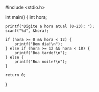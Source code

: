 #include <stdio.h>

int main() {
    int hora;

    printf("Digite a hora atual (0-23): ");
    scanf("%d", &hora);

    if (hora >= 0 && hora < 12) {
        printf("Bom dia!\n");
    } else if (hora >= 12 && hora < 18) {
        printf("Boa tarde!\n");
    } else {
        printf("Boa noite!\n");
    }

    return 0;
}
